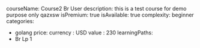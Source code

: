 courseName: Course2 Br User
description: this is a test course for demo purpose only qazxsw
isPremium: true 
isAvailable: true
complexity: beginner
categories:
- golang
price: 
  currency : USD
  value : 230 
learningPaths:
- Br Lp 1